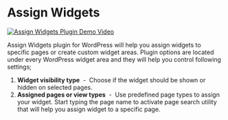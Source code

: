 # Assign Widgets

[![Assign Widgets Plugin Demo Video](https://i.imgur.com/m50WvM7.jpg)](https://www.youtube.com/watch?v=XNNYcIZjoDY)


Assign Widgets plugin for WordPress will help you assign widgets to specific pages or create custom widget areas. Plugin options are located under every WordPress widget area and they will help you control following settings;

1. __Widget visibility type__ &nbsp;-&nbsp; Choose if the widget should be shown or hidden on selected pages. 
2. __Assigned pages or view types__ &nbsp;-&nbsp; Use predefined page types to assign your widget. Start typing the page name to activate page search utility that will help you assign widget to a specific page.